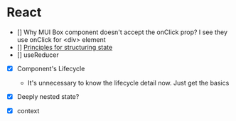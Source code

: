 # React

- [] Why MUI Box component doesn't accept the onClick prop? I see they use onClick for &lt;div&gt; element
- [] [Principles for structuring state](https://react.dev/learn/choosing-the-state-structure)
- [] useReducer
- [x] Component's Lifecycle
  - It's unnecessary to know the lifecycle detail now. Just get the basics
- [x] Deeply nested state? 
- [x] context

